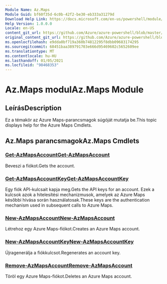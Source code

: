 ```yaml
---
Module Name: Az.Maps
Module Guid: bf60f35d-6c0b-42f2-be30-eb333a31279d
Download Help Link: https://docs.microsoft.com/en-us/powershell/module/az.maps
Help Version: 1.0.0.0
Locale: en-US
content_git_url: https://github.com/Azure/azure-powershell/blob/master/src/Maps/Maps/help/Az.Maps.md
original_content_git_url: https://github.com/Azure/azure-powershell/blob/master/src/Maps/Maps/help/Az.Maps.md
ms.openlocfilehash: e9dda0bf719a360b74812295f8dbb09683174295
ms.sourcegitcommit: 68451baa389791703e666d95469602c5652609ee
ms.translationtype: MT
ms.contentlocale: hu-HU
ms.lasthandoff: 01/05/2021
ms.locfileid: "98468353"
---
```

# <span data-ttu-id="a6c2b-101">Az.Maps modul</span><span class="sxs-lookup"><span data-stu-id="a6c2b-101">Az.Maps Module</span></span>
## <span data-ttu-id="a6c2b-102">Leírás</span><span class="sxs-lookup"><span data-stu-id="a6c2b-102">Description</span></span>
<span data-ttu-id="a6c2b-103">Ez a témakör az Azure Maps-parancsmagok súgóját mutatja be.</span><span class="sxs-lookup"><span data-stu-id="a6c2b-103">This topic displays help for the Azure Maps Cmdlets.</span></span>

## <span data-ttu-id="a6c2b-104">Az.Maps parancsmagok</span><span class="sxs-lookup"><span data-stu-id="a6c2b-104">Az.Maps Cmdlets</span></span>
### [<span data-ttu-id="a6c2b-105">Get-AzMapsAccount</span><span class="sxs-lookup"><span data-stu-id="a6c2b-105">Get-AzMapsAccount</span></span>](Get-AzMapsAccount.md)
<span data-ttu-id="a6c2b-106">Beveszi a fiókot.</span><span class="sxs-lookup"><span data-stu-id="a6c2b-106">Gets the account.</span></span>

### [<span data-ttu-id="a6c2b-107">Get-AzMapsAccountKey</span><span class="sxs-lookup"><span data-stu-id="a6c2b-107">Get-AzMapsAccountKey</span></span>](Get-AzMapsAccountKey.md)
<span data-ttu-id="a6c2b-108">Egy fiók API-kulcsait kapja meg.</span><span class="sxs-lookup"><span data-stu-id="a6c2b-108">Gets the API keys for an account.</span></span>
<span data-ttu-id="a6c2b-109">Ezek a kulcsok azok a hitelesítési mechanizmusok, amelyek az Azure Maps későbbi hívása során használatosak.</span><span class="sxs-lookup"><span data-stu-id="a6c2b-109">These keys are the authentication mechanism used in subsequent calls to Azure Maps.</span></span>

### [<span data-ttu-id="a6c2b-110">New-AzMapsAccount</span><span class="sxs-lookup"><span data-stu-id="a6c2b-110">New-AzMapsAccount</span></span>](New-AzMapsAccount.md)
<span data-ttu-id="a6c2b-111">Létrehoz egy Azure Maps-fiókot.</span><span class="sxs-lookup"><span data-stu-id="a6c2b-111">Creates an Azure Maps account.</span></span>

### [<span data-ttu-id="a6c2b-112">New-AzMapsAccountKey</span><span class="sxs-lookup"><span data-stu-id="a6c2b-112">New-AzMapsAccountKey</span></span>](New-AzMapsAccountKey.md)
<span data-ttu-id="a6c2b-113">Újragenerálja a fiókkulcsot.</span><span class="sxs-lookup"><span data-stu-id="a6c2b-113">Regenerates an account key.</span></span>

### [<span data-ttu-id="a6c2b-114">Remove-AzMapsAccount</span><span class="sxs-lookup"><span data-stu-id="a6c2b-114">Remove-AzMapsAccount</span></span>](Remove-AzMapsAccount.md)
<span data-ttu-id="a6c2b-115">Töröl egy Azure Maps-fiókot.</span><span class="sxs-lookup"><span data-stu-id="a6c2b-115">Deletes an Azure Maps account.</span></span>

